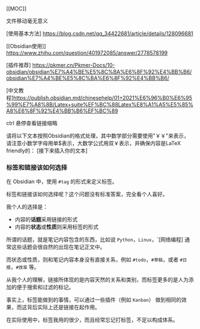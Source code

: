 [[MOC]]


文件移动毫无意义

[使用基本方法]
https://blog.csdn.net/qq_34422681/article/details/128096681


[[Obsidian使用]]
https://www.zhihu.com/question/401972085/answer/2778578199


[插件推荐]
https://pkmer.cn/Pkmer-Docs/10-obsidian/obsidian%E7%A4%BE%E5%8C%BA%E6%8F%92%E4%BB%B6/obsidian%E7%A4%BE%E5%8C%BA%E6%8F%92%E4%BB%B6/

[中文教程]https://publish.obsidian.md/chinesehelp/01+2021%E6%96%B0%E6%95%99%E7%A8%8B/Latex+suite%EF%BC%88Latex%E8%A1%A5%E5%85%A8%E6%8F%92%E4%BB%B6%EF%BC%89

ctrl 悬停查看链接缩略

请将以下文本按照Obsidian的格式处理，其中数学部分需要使用"￥￥"来表示，请注意小数学字母用单$表示，大数学公式用双￥表示，并确保内容是LaTeX friendly的：
[接下来插入你的文本]

### **标签和链接该如何选择**

在 Obsidian 中，使用 `#tag` 的形式来定义标签。

标签和链接该如何选择呢？这个问题没有标准答案，完全看个人喜好。

我个人的选择是：

- 内容的**话题**采用链接的形式
- 内容的**状态**或**性质**则采用标签的形式

所谓的话题，就是笔记内容包含的东西，比如说 `Python`，`Linux`，`[网络编程]
通常这些话题会很自然的出现在笔记正文中。

而状态或性质，则和笔记内容本身没有直接关系，例如 `#todo`，`#草稿`，或者 `#日报`，`#效率` 等。

从我个人的理解，链接所体现的是内容天然的关系和类别，而标签更多的是人为添加的便于搜索和过滤的标记。

事实上，标签能做到的事情，可以通过一些插件（例如 `Kanban`） 做到相同的效果，而这背后实际上还是链接在起作用。

在实际使用中，标签我用的很少，而且经常忘记打标签，不足以构成体系。

  
